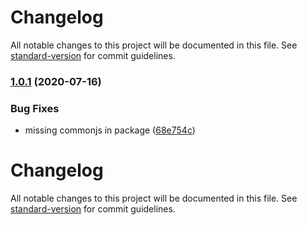 # Changelog

All notable changes to this project will be documented in this file. See [standard-version](https://github.com/conventional-changelog/standard-version) for commit guidelines.

### [1.0.1](https://github.com/rdf-esm/clownface/compare/v1.0.0-esm...v1.0.1) (2020-07-16)


### Bug Fixes

* missing commonjs in package ([68e754c](https://github.com/rdf-esm/clownface/commit/68e754ca3f0e046964cc27843419d5e7f3bf2a1f))

# Changelog

All notable changes to this project will be documented in this file. See [standard-version](https://github.com/conventional-changelog/standard-version) for commit guidelines.
